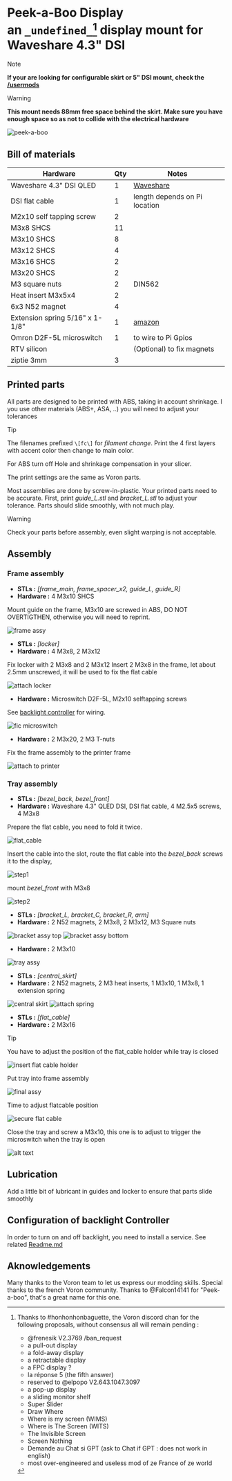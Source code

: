 # Peek-a-Boo Display <br> an ``_undefined_``[^1] display mount for Waveshare 4.3" DSI

> [!NOTE]
> **If your are looking for configurable skirt or 5" DSI mount, check the [/usermods](./usermods/)**

> [!WARNING]
> **This mount needs 88mm free space behind the skirt. Make sure you have enough space so as not to collide with the electrical hardware**  

![peek-a-boo](./images/peek-a-boo.gif)  

## Bill of materials
| Hardware                        | Qty | Notes |
| ------------------------------- | --- | ----- |
| Waveshare 4.3" DSI QLED         | 1   | [Waveshare](https://www.waveshare.com/product/displays/lcd-oled/lcd-oled-2/4.3inch-dsi-qled.htm)
| DSI flat cable                  | 1   | length depends on Pi location
| M2x10 self tapping screw        | 2   |
| M3x8 SHCS                       | 11  |
| M3x10 SHCS                      | 8   |
| M3x12 SHCS                      | 4   |
| M3x16 SHCS                      | 2   |
| M3x20 SHCS                      | 2   |
| M3 square nuts                  | 2   | DIN562
| Heat insert M3x5x4              | 2   |
| 6x3 N52 magnet                  | 4   |
| Extension spring 5/16" x 1-1/8" | 1   | [amazon](https://www.amazon.fr/dp/B000K7M36W)                                                    
| Omron D2F-5L microswitch        | 1   | to wire to Pi Gpios
| RTV silicon                     |     | (Optional) to fix magnets
| ziptie 3mm                      | 3   | 

## Printed parts

All parts are designed to be printed with ABS, taking in account shrinkage. I you use  other materials (ABS+, ASA, ..) you will need to adjust your tolerances

> [!TIP] 
> The filenames prefixed ``\[fc\]`` for _filament change_. Print the 4 first layers with accent color then change to main color.   

For ABS turn off Hole and shrinkage compensation in your slicer.

The print settings are the same as Voron parts.

Most assemblies are done by screw-in-plastic. Your printed parts need to be accurate. First, print  _guide\_L.stl_ and _bracket\_L.stl_ to adjust your tolerance. Parts should slide smoothly, with not much play.

> [!WARNING]
> Check your parts before assembly, even slight warping is not acceptable.

## Assembly
### Frame assembly
- **STLs :** _\[frame_main, frame_spacer_x2, guide_L, guide_R\]_
- **Hardware :**  4 M3x10 SHCS

Mount guide on the frame, M3x10 are screwed in ABS, DO NOT OVERTIGTHEN, otherwise you will need to reprint. 

![frame assy](./images/frame1.png)

- **STLs :** _\[locker\]_
- **Hardware :** 4 M3x8, 2 M3x12 
  
Fix locker with 2 M3x8 and 2 M3x12
Insert 2 M3x8 in the frame, let about 2.5mm unscrewed, it will be used to fix the flat cable

![attach locker](./images/frame2.png)

- **Hardware :** Microswitch D2F-5L, M2x10 selftapping screws

See [backlight controller](./scripts/README.md) for wiring.

![fic microswitch](./images/frame3.png)

- **Hardware :** 2 M3x20, 2 M3 T-nuts

Fix the frame assembly to the printer frame

![attach to printer](./images/frame4.png)

### Tray assembly
- **STLs :** _\[bezel_back, bezel_front\]_
- **Hardware :** Waveshare 4.3" QLED DSI, DSI flat cable, 4 M2.5x5 screws, 4 M3x8 

Prepare the flat cable, you need to fold it twice.

![flat_cable](./images/flatecable.png)

Insert the cable into the slot, route the flat cable into the _bezel_back_ screws it to the display, 

![step1](./images/tray0.png)

mount _bezel_front_ with M3x8

![step2](./images/tray1.png)

- **STLs :** _\[bracket_L, bracket_C, bracket_R, arm\]_
- **Hardware :** 2 N52 magnets, 2 M3x8, 2 M3x12, M3 Square nuts 

![bracket assy top](./images/bracket1.png)
![bracket assy bottom](./images/bracket2.png)

- **Hardware :** 2 M3x10

![tray assy](./images/tray_assy1.png)

- **STLs :** _\[central_skirt\]_
- **Hardware :** 2 N52 magnets, 2 M3 heat inserts, 1 M3x10, 1 M3x8, 1 extension spring

![central skirt](./images/skirt.png)
![attach spring](./images/tray_assy2.png)

- **STLs :** _\[flat_cable\]_
- **Hardware :** 2 M3x16

> [!TIP]
> You have to adjust the position of the flat_cable holder while tray is closed 

![insert flat cable holder](./images/flatcable_holder.png)

Put tray into frame assembly

![final assy](./images/assy_1.png)

Time to adjust flatcable position

![secure flat cable](./images/assy2.png)

Close the tray and screw a M3x10, this one is to adjust to trigger the microswitch when the tray is open

![alt text](./images/switch_trigger.png)

## Lubrication

Add a little bit of lubricant in guides and locker to ensure that parts slide smoothly 

## Configuration of backlight Controller
 In order to turn on and off backlight, you need to install a service. See related [Readme.md](./scripts/)

## Aknowledgements
 Many thanks to the Voron team to let us express our modding skills. 
 Special thanks to the french Voron community.
 Thanks to @Falcon14141 for "Peek-a-boo", that's a great name for this one. 


[^1]: Thanks to #honhonhonbaguette, the Voron discord chan for the following proposals, without consensus all will remain pending :
    - @frenesik V2.3769 /ban_request
    - a pull-out display
    - a fold-away display
    - a retractable display
    - a FPC display ?
    - la réponse 5 (the fifth answer)
    - reserved to @elpopo V2.643.1047.3097 
    - a pop-up display
    - a sliding monitor shelf
    - Super Slider
    - Draw Where 
    - Where is my screen (WIMS)
    - Where is The Screen (WITS)
    - The Invisible Screen
    - Screen Nothing
    - Demande au Chat si GPT (ask to Chat if GPT : does not work in english)
    - most over-engineered and useless mod of ze France of ze world